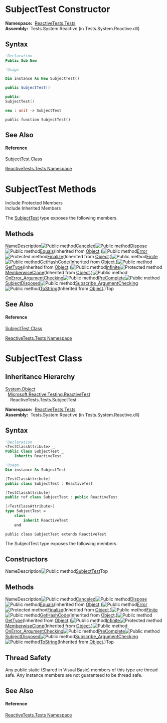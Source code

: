 # SubjectTest Constructor

**Namespace:**  [ReactiveTests.Tests](ReactiveTests.Tests\ReactiveTests.Tests.md)  
**Assembly:**  Tests.System.Reactive (in Tests.System.Reactive.dll)

## Syntax

```vb
'Declaration
Public Sub New
```

```vb
'Usage

Dim instance As New SubjectTest()
```

```csharp
public SubjectTest()
```

```c++
public:
SubjectTest()
```

```fsharp
new : unit -> SubjectTest
```

```jscript
public function SubjectTest()
```

## See Also

#### Reference

[SubjectTest Class](SubjectTest\SubjectTest.md)

[ReactiveTests.Tests Namespace](ReactiveTests.Tests\ReactiveTests.Tests.md)

# SubjectTest Methods

Include Protected Members  
Include Inherited Members

The [SubjectTest](SubjectTest\SubjectTest.md) type exposes the following members.

## Methods

NameDescription![Public method](images\Hh303103.pubmethod(en-us,VS.103).gif "Public method")[Canceled](Canceled\SubjectTest.Canceled.md)![Public method](images\Hh303103.pubmethod(en-us,VS.103).gif "Public method")[Dispose](Dispose\SubjectTest.Dispose.md)![Public method](images\Hh303103.pubmethod(en-us,VS.103).gif "Public method")[Equals](https://msdn.microsoft.com/en-us/library/m:system.object.equals(system.object)(v=VS.103))(Inherited from [Object](https://msdn.microsoft.com/en-us/library/e5kfa45b).)![Public method](images\Hh303103.pubmethod(en-us,VS.103).gif "Public method")[Error](Error\SubjectTest.Error.md)![Protected method](images\Hh303103.protmethod(en-us,VS.103).gif "Protected method")[Finalize](https://msdn.microsoft.com/en-us/library/4k87zsw7)(Inherited from [Object](https://msdn.microsoft.com/en-us/library/e5kfa45b).)![Public method](images\Hh303103.pubmethod(en-us,VS.103).gif "Public method")[Finite](Finite\SubjectTest.Finite.md)![Public method](images\Hh303103.pubmethod(en-us,VS.103).gif "Public method")[GetHashCode](https://msdn.microsoft.com/en-us/library/zdee4b3y)(Inherited from [Object](https://msdn.microsoft.com/en-us/library/e5kfa45b).)![Public method](images\Hh303103.pubmethod(en-us,VS.103).gif "Public method")[GetType](https://msdn.microsoft.com/en-us/library/dfwy45w9)(Inherited from [Object](https://msdn.microsoft.com/en-us/library/e5kfa45b).)![Public method](images\Hh303103.pubmethod(en-us,VS.103).gif "Public method")[Infinite](Infinite\SubjectTest.Infinite.md)![Protected method](images\Hh303103.protmethod(en-us,VS.103).gif "Protected method")[MemberwiseClone](https://msdn.microsoft.com/en-us/library/57ctke0a)(Inherited from [Object](https://msdn.microsoft.com/en-us/library/e5kfa45b).)![Public method](images\Hh303103.pubmethod(en-us,VS.103).gif "Public method")[OnError\_ArgumentChecking](OnError\SubjectTest.OnError_ArgumentChecking.md)![Public method](images\Hh303103.pubmethod(en-us,VS.103).gif "Public method")[PreComplete](PreComplete\SubjectTest.PreComplete.md)![Public method](images\Hh303103.pubmethod(en-us,VS.103).gif "Public method")[SubjectDisposed](SubjectDisposed\SubjectTest.SubjectDisposed.md)![Public method](images\Hh303103.pubmethod(en-us,VS.103).gif "Public method")[Subscribe\_ArgumentChecking](Subscribe\SubjectTest.Subscribe_ArgumentChecking.md)![Public method](images\Hh303103.pubmethod(en-us,VS.103).gif "Public method")[ToString](https://msdn.microsoft.com/en-us/library/7bxwbwt2)(Inherited from [Object](https://msdn.microsoft.com/en-us/library/e5kfa45b).)Top

## See Also

#### Reference

[SubjectTest Class](SubjectTest\SubjectTest.md)

[ReactiveTests.Tests Namespace](ReactiveTests.Tests\ReactiveTests.Tests.md)

# SubjectTest Class

## Inheritance Hierarchy

[System.Object](https://msdn.microsoft.com/en-us/library/e5kfa45b)  
  [Microsoft.Reactive.Testing.ReactiveTest](ReactiveTest\ReactiveTest.md)  
    ReactiveTests.Tests.SubjectTest

**Namespace:**  [ReactiveTests.Tests](ReactiveTests.Tests\ReactiveTests.Tests.md)  
**Assembly:**  Tests.System.Reactive (in Tests.System.Reactive.dll)

## Syntax

```vb
'Declaration
<TestClassAttribute> _
Public Class SubjectTest _
    Inherits ReactiveTest
```

```vb
'Usage
Dim instance As SubjectTest
```

```csharp
[TestClassAttribute]
public class SubjectTest : ReactiveTest
```

```c++
[TestClassAttribute]
public ref class SubjectTest : public ReactiveTest
```

```fsharp
[<TestClassAttribute>]
type SubjectTest =  
    class
        inherit ReactiveTest
    end
```

```jscript
public class SubjectTest extends ReactiveTest
```

The SubjectTest type exposes the following members.

## Constructors

NameDescription![Public method](images\Hh303103.pubmethod(en-us,VS.103).gif "Public method")[SubjectTest](SubjectTest\SubjectTest.md)Top

## Methods

NameDescription![Public method](images\Hh303103.pubmethod(en-us,VS.103).gif "Public method")[Canceled](Canceled\SubjectTest.Canceled.md)![Public method](images\Hh303103.pubmethod(en-us,VS.103).gif "Public method")[Dispose](Dispose\SubjectTest.Dispose.md)![Public method](images\Hh303103.pubmethod(en-us,VS.103).gif "Public method")[Equals](https://msdn.microsoft.com/en-us/library/m:system.object.equals(system.object)(v=VS.103))(Inherited from [Object](https://msdn.microsoft.com/en-us/library/e5kfa45b).)![Public method](images\Hh303103.pubmethod(en-us,VS.103).gif "Public method")[Error](Error\SubjectTest.Error.md)![Protected method](images\Hh303103.protmethod(en-us,VS.103).gif "Protected method")[Finalize](https://msdn.microsoft.com/en-us/library/4k87zsw7)(Inherited from [Object](https://msdn.microsoft.com/en-us/library/e5kfa45b).)![Public method](images\Hh303103.pubmethod(en-us,VS.103).gif "Public method")[Finite](Finite\SubjectTest.Finite.md)![Public method](images\Hh303103.pubmethod(en-us,VS.103).gif "Public method")[GetHashCode](https://msdn.microsoft.com/en-us/library/zdee4b3y)(Inherited from [Object](https://msdn.microsoft.com/en-us/library/e5kfa45b).)![Public method](images\Hh303103.pubmethod(en-us,VS.103).gif "Public method")[GetType](https://msdn.microsoft.com/en-us/library/dfwy45w9)(Inherited from [Object](https://msdn.microsoft.com/en-us/library/e5kfa45b).)![Public method](images\Hh303103.pubmethod(en-us,VS.103).gif "Public method")[Infinite](Infinite\SubjectTest.Infinite.md)![Protected method](images\Hh303103.protmethod(en-us,VS.103).gif "Protected method")[MemberwiseClone](https://msdn.microsoft.com/en-us/library/57ctke0a)(Inherited from [Object](https://msdn.microsoft.com/en-us/library/e5kfa45b).)![Public method](images\Hh303103.pubmethod(en-us,VS.103).gif "Public method")[OnError\_ArgumentChecking](OnError\SubjectTest.OnError_ArgumentChecking.md)![Public method](images\Hh303103.pubmethod(en-us,VS.103).gif "Public method")[PreComplete](PreComplete\SubjectTest.PreComplete.md)![Public method](images\Hh303103.pubmethod(en-us,VS.103).gif "Public method")[SubjectDisposed](SubjectDisposed\SubjectTest.SubjectDisposed.md)![Public method](images\Hh303103.pubmethod(en-us,VS.103).gif "Public method")[Subscribe\_ArgumentChecking](Subscribe\SubjectTest.Subscribe_ArgumentChecking.md)![Public method](images\Hh303103.pubmethod(en-us,VS.103).gif "Public method")[ToString](https://msdn.microsoft.com/en-us/library/7bxwbwt2)(Inherited from [Object](https://msdn.microsoft.com/en-us/library/e5kfa45b).)Top

## Thread Safety

Any public static (Shared in Visual Basic) members of this type are thread safe. Any instance members are not guaranteed to be thread safe.

## See Also

#### Reference

[ReactiveTests.Tests Namespace](ReactiveTests.Tests\ReactiveTests.Tests.md)
